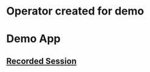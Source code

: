 # Operator created for demo

# Demo App

## [Recorded Session](https://www.youtube.com/watch?v=zT7CHpHy1Oc&t=3684s)

